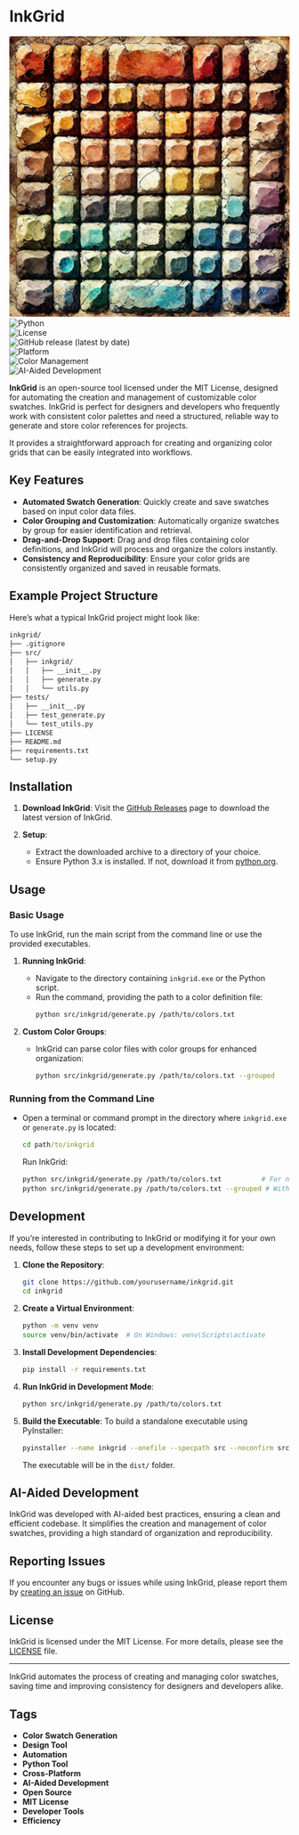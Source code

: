 # InkGrid

![InkGrid Logo](./images/inkgrid_logo.png)  
![Python](https://img.shields.io/badge/python-3.x-blue.svg)  
![License](https://img.shields.io/badge/license-MIT-green.svg)  
![GitHub release (latest by date)](https://img.shields.io/github/v/release/yourusername/inkgrid)  
![Platform](https://img.shields.io/badge/platform-windows%20|%20macos-lightgrey.svg)  
![Color Management](https://img.shields.io/badge/color%20management-integrated-brightgreen.svg)  
![AI-Aided Development](https://img.shields.io/badge/AI--aided%20development-practice--driven-orange.svg)

**InkGrid** is an open-source tool licensed under the MIT License, designed for automating the creation and management of customizable color swatches. InkGrid is perfect for designers and developers who frequently work with consistent color palettes and need a structured, reliable way to generate and store color references for projects.

It provides a straightforward approach for creating and organizing color grids that can be easily integrated into workflows.

## Key Features

- **Automated Swatch Generation**: Quickly create and save swatches based on input color data files.
- **Color Grouping and Customization**: Automatically organize swatches by group for easier identification and retrieval.
- **Drag-and-Drop Support**: Drag and drop files containing color definitions, and InkGrid will process and organize the colors instantly.
- **Consistency and Reproducibility**: Ensure your color grids are consistently organized and saved in reusable formats.

## Example Project Structure

Here’s what a typical InkGrid project might look like:

```
inkgrid/
├── .gitignore
├── src/
│   ├── inkgrid/
│   │   ├── __init__.py
│   │   ├── generate.py
│   │   └── utils.py
├── tests/
│   ├── __init__.py
│   ├── test_generate.py
│   └── test_utils.py
├── LICENSE
├── README.md
├── requirements.txt
└── setup.py
```

## Installation

1. **Download InkGrid**: Visit the [GitHub Releases](https://github.com/yourusername/inkgrid/releases) page to download the latest version of InkGrid.

2. **Setup**:
   - Extract the downloaded archive to a directory of your choice.
   - Ensure Python 3.x is installed. If not, download it from [python.org](https://www.python.org/).

## Usage

### Basic Usage

To use InkGrid, run the main script from the command line or use the provided executables.

1. **Running InkGrid**:

   - Navigate to the directory containing `inkgrid.exe` or the Python script.
   - Run the command, providing the path to a color definition file:
     ```bash
     python src/inkgrid/generate.py /path/to/colors.txt
     ```

2. **Custom Color Groups**:
   - InkGrid can parse color files with color groups for enhanced organization:
     ```bash
     python src/inkgrid/generate.py /path/to/colors.txt --grouped
     ```

### Running from the Command Line

- Open a terminal or command prompt in the directory where `inkgrid.exe` or `generate.py` is located:
  ```cmd
  cd path/to/inkgrid
  ```

  Run InkGrid:
  ```bash
  python src/inkgrid/generate.py /path/to/colors.txt          # For normal execution
  python src/inkgrid/generate.py /path/to/colors.txt --grouped # With grouped option
  ```

## Development

If you’re interested in contributing to InkGrid or modifying it for your own needs, follow these steps to set up a development environment:

1. **Clone the Repository**:

   ```bash
   git clone https://github.com/yourusername/inkgrid.git
   cd inkgrid
   ```

2. **Create a Virtual Environment**:

   ```bash
   python -m venv venv
   source venv/bin/activate  # On Windows: venv\Scripts\activate
   ```

3. **Install Development Dependencies**:

   ```bash
   pip install -r requirements.txt
   ```

4. **Run InkGrid in Development Mode**:

   ```bash
   python src/inkgrid/generate.py /path/to/colors.txt
   ```

5. **Build the Executable**:
   To build a standalone executable using PyInstaller:
   ```bash
   pyinstaller --name inkgrid --onefile --specpath src --noconfirm src/inkgrid/generate.py
   ```
   The executable will be in the `dist/` folder.

## AI-Aided Development

InkGrid was developed with AI-aided best practices, ensuring a clean and efficient codebase. It simplifies the creation and management of color swatches, providing a high standard of organization and reproducibility.

## Reporting Issues

If you encounter any bugs or issues while using InkGrid, please report them by [creating an issue](https://github.com/yourusername/inkgrid/issues) on GitHub.

## License

InkGrid is licensed under the MIT License. For more details, please see the [LICENSE](./LICENSE) file.

---

InkGrid automates the process of creating and managing color swatches, saving time and improving consistency for designers and developers alike.

## Tags

- **Color Swatch Generation**
- **Design Tool**
- **Automation**
- **Python Tool**
- **Cross-Platform**
- **AI-Aided Development**
- **Open Source**
- **MIT License**
- **Developer Tools**
- **Efficiency**